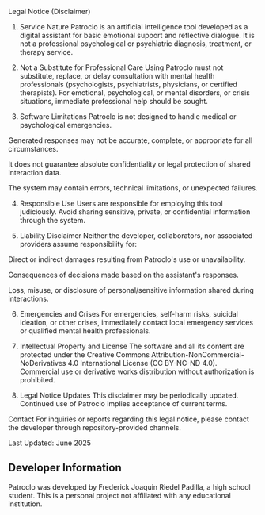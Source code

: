 Legal Notice (Disclaimer)
1. Service Nature
Patroclo is an artificial intelligence tool developed as a digital assistant for basic emotional support and reflective dialogue. It is not a professional psychological or psychiatric diagnosis, treatment, or therapy service.

2. Not a Substitute for Professional Care
Using Patroclo must not substitute, replace, or delay consultation with mental health professionals (psychologists, psychiatrists, physicians, or certified therapists). For emotional, psychological, or mental disorders, or crisis situations, immediate professional help should be sought.

3. Software Limitations
Patroclo is not designed to handle medical or psychological emergencies.

Generated responses may not be accurate, complete, or appropriate for all circumstances.

It does not guarantee absolute confidentiality or legal protection of shared interaction data.

The system may contain errors, technical limitations, or unexpected failures.

4. Responsible Use
Users are responsible for employing this tool judiciously. Avoid sharing sensitive, private, or confidential information through the system.

5. Liability Disclaimer
Neither the developer, collaborators, nor associated providers assume responsibility for:

Direct or indirect damages resulting from Patroclo's use or unavailability.

Consequences of decisions made based on the assistant's responses.

Loss, misuse, or disclosure of personal/sensitive information shared during interactions.

6. Emergencies and Crises
For emergencies, self-harm risks, suicidal ideation, or other crises, immediately contact local emergency services or qualified mental health professionals.

7. Intellectual Property and License
The software and all its content are protected under the Creative Commons Attribution-NonCommercial-NoDerivatives 4.0 International License (CC BY-NC-ND 4.0). Commercial use or derivative works distribution without authorization is prohibited.

8. Legal Notice Updates
This disclaimer may be periodically updated. Continued use of Patroclo implies acceptance of current terms.

Contact
For inquiries or reports regarding this legal notice, please contact the developer through repository-provided channels.

Last Updated: June 2025

## Developer Information
Patroclo was developed by Frederick Joaquin Riedel Padilla, a high school student. This is a personal project not affiliated with any educational institution.
